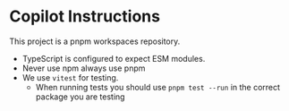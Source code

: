 # Copilot Instructions

This project is a pnpm workspaces repository.

- TypeScript is configured to expect ESM modules.
- Never use npm always use pnpm
- We use `vitest` for testing.
  - When running tests you should use `pnpm test --run` in the correct package you are testing
